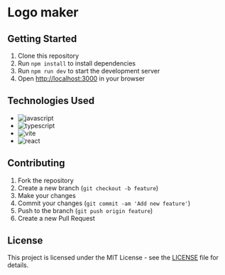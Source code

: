 # Logo maker

## Getting Started

1. Clone this repository
2. Run `npm install` to install dependencies
3. Run `npm run dev` to start the development server
4. Open [http://localhost:3000](http://localhost:3000) in your browser

## Technologies Used

- ![javascript](https://img.shields.io/badge/JavaScript-ES6-yellow)
- ![typescript](https://img.shields.io/badge/TypeScript-4.4-blue)
- ![vite](https://img.shields.io/badge/Vite-2.6-green)
- ![react](https://img.shields.io/badge/React-19-blue)

## Contributing

1. Fork the repository
2. Create a new branch (`git checkout -b feature`)
3. Make your changes
4. Commit your changes (`git commit -am 'Add new feature'`)
5. Push to the branch (`git push origin feature`)
6. Create a new Pull Request

## License

This project is licensed under the MIT License - see the [LICENSE](LICENSE) file for details.

